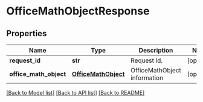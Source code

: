 # OfficeMathObjectResponse

## Properties
Name | Type | Description | Notes
------------ | ------------- | ------------- | -------------
**request_id** | **str** | Request Id. | [optional] 
**office_math_object** | [**OfficeMathObject**](OfficeMathObject.md) | OfficeMathObject information | [optional] 

[[Back to Model list]](../README.md#documentation-for-models) [[Back to API list]](../README.md#documentation-for-api-endpoints) [[Back to README]](../README.md)


